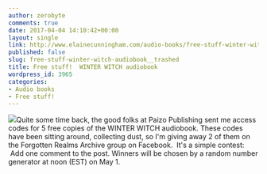 ```yaml
---
author: zerobyte
comments: true
date: 2017-04-04 14:10:42+00:00
layout: single
link: http://www.elainecunningham.com/audio-books/free-stuff-winter-witch-audiobook__trashed/
published: false
slug: free-stuff-winter-witch-audiobook__trashed
title: Free stuff!  WINTER WITCH audiobook
wordpress_id: 3965
categories:
- Audio books
- Free stuff!
---
```


[![](http://www.elainecunningham.com/wp-content/uploads/2015/10/Winter-Witch-audible-cover.jpg)](http://www.elainecunningham.com/wp-content/uploads/2015/10/Winter-Witch-audible-cover.jpg)Quite some time back, the good folks at Paizo Publishing sent me access codes for 5 free copies of the WINTER WITCH audiobook. These codes have been sitting around, collecting dust, so I'm giving away 2 of them on the Forgotten Realms Archive group on Facebook.  It's a simple contest:  Add one comment to the post. Winners will be chosen by a random number generator at noon (EST) on May 1.
